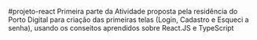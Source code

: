 #projeto-react
Primeira parte da Atividade proposta pela residência do Porto Digital para criação das primeiras telas (Login, Cadastro e Esqueci a senha), usando os conseitos aprendidos sobre React.JS e TypeScript
